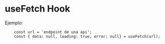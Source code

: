 # useFetch Hook

Ejemplo:

```
    const url = 'endpoint de una api';
    const { data: null, loading: true, error: null} = useFetch(url);
```